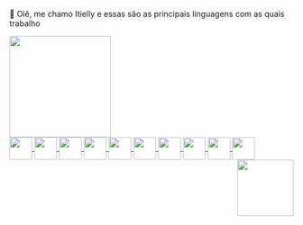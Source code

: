 👋 Oiê, me chamo Itielly e essas são as principais linguagens com as quais trabalho 

<div>
  <a href="https://github.com/itielly">
  <img height="180em" src="https://github-readme-stats.vercel.app/api/top-langs/?username=itielly&layout=compact&theme=dracula" /> 
</div>

<div>
  <img align="center" height="40" width="40" src="https://cdn.jsdelivr.net/gh/devicons/devicon/icons/javascript/javascript-plain.svg" />
  <img align="center" height="40" width="40" src="https://cdn.jsdelivr.net/gh/devicons/devicon/icons/typescript/typescript-plain.svg" />
  <img align="center" height="40" width="40" src="https://cdn.jsdelivr.net/gh/devicons/devicon/icons/react/react-original.svg" />
  <img align="center" height="40" width="40" src="https://cdn.jsdelivr.net/gh/devicons/devicon/icons/nestjs/nestjs-plain.svg" />
  <img align="center" height="40" width="40" src="https://cdn.jsdelivr.net/gh/devicons/devicon/icons/css3/css3-original.svg" />
  <img align="center" height="40" width="40" src="https://cdn.jsdelivr.net/gh/devicons/devicon/icons/html5/html5-original.svg" />
  <img align="center" height="40" width="40" src="https://cdn.jsdelivr.net/gh/devicons/devicon/icons/docker/docker-original.svg" />
  <img align="center" height="40" width="40" src="https://cdn.jsdelivr.net/gh/devicons/devicon/icons/mysql/mysql-original.svg" />
  <img align="center" height="40" width="40" src="https://cdn.jsdelivr.net/gh/devicons/devicon/icons/php/php-original.svg" />
  <img align="center" height="40" width="40" src="https://cdn.jsdelivr.net/gh/devicons/devicon/icons/symfony/symfony-original.svg" />
   <img align="right" height="100" width="100" src="https://cdn.discordapp.com/attachments/880176805078790156/1157446365538951308/picasion.com_9ed8ba550d017df8dd99ce2a948afe7c.gif?ex=6518a36d&is=651751ed&hm=11ad89c74c7c42fcba052eabf75067bb25a603f1fb6c389f986e2e40d2e77fd1&" /> 
</div>
